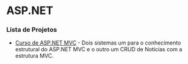
# ASP.NET

### Lista de Projetos

+ [Curso de ASP.NET MVC](https://github.com/ThiagoYuri/DEVMEDIA/tree/main/Web%20ASP.NET/Curso%20de%20ASP.NET%20MVC) - Dois sistemas um para o conhecimento estrutural do ASP.NET MVC e o outro um CRUD de Noticias com a estrutura MVC.
